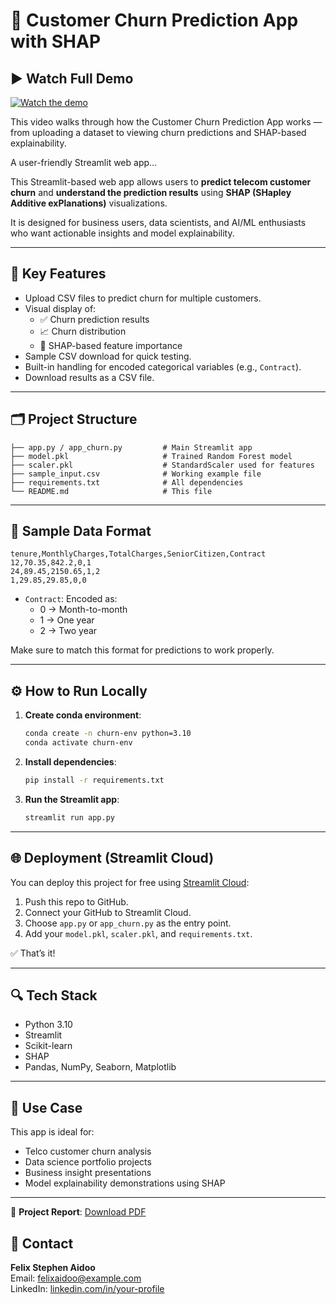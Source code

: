
# 🧠 Customer Churn Prediction App with SHAP

## ▶️ Watch Full Demo

[![Watch the demo](https://img.youtube.com/vi/yAf94KphmSU/0.jpg)](https://youtu.be/yAf94KphmSU)

This video walks through how the Customer Churn Prediction App works — from uploading a dataset to viewing churn predictions and SHAP-based explainability.



A user-friendly Streamlit web app...

This Streamlit-based web app allows users to **predict telecom customer churn** and **understand the prediction results** using **SHAP (SHapley Additive exPlanations)** visualizations.

It is designed for business users, data scientists, and AI/ML enthusiasts who want actionable insights and model explainability.

---

## 📌 Key Features

- Upload CSV files to predict churn for multiple customers.
- Visual display of:
  - ✅ Churn prediction results
  - 📈 Churn distribution
  - 🧠 SHAP-based feature importance
- Sample CSV download for quick testing.
- Built-in handling for encoded categorical variables (e.g., `Contract`).
- Download results as a CSV file.

---

## 🗂️ Project Structure

```
├── app.py / app_churn.py         # Main Streamlit app
├── model.pkl                     # Trained Random Forest model
├── scaler.pkl                    # StandardScaler used for features
├── sample_input.csv              # Working example file
├── requirements.txt              # All dependencies
└── README.md                     # This file
```

---

## 🧪 Sample Data Format

```csv
tenure,MonthlyCharges,TotalCharges,SeniorCitizen,Contract
12,70.35,842.2,0,1
24,89.45,2150.65,1,2
1,29.85,29.85,0,0
```

- `Contract`: Encoded as:
  - 0 → Month-to-month
  - 1 → One year
  - 2 → Two year

Make sure to match this format for predictions to work properly.

---

## ⚙️ How to Run Locally

1. **Create conda environment**:
   ```bash
   conda create -n churn-env python=3.10
   conda activate churn-env
   ```

2. **Install dependencies**:
   ```bash
   pip install -r requirements.txt
   ```

3. **Run the Streamlit app**:
   ```bash
   streamlit run app.py
   ```

---

## 🌐 Deployment (Streamlit Cloud)

You can deploy this project for free using [Streamlit Cloud](https://streamlit.io/cloud):

1. Push this repo to GitHub.
2. Connect your GitHub to Streamlit Cloud.
3. Choose `app.py` or `app_churn.py` as the entry point.
4. Add your `model.pkl`, `scaler.pkl`, and `requirements.txt`.

✅ That’s it!

---

## 🔍 Tech Stack

- Python 3.10
- Streamlit
- Scikit-learn
- SHAP
- Pandas, NumPy, Seaborn, Matplotlib

---

## 📌 Use Case

This app is ideal for:

- Telco customer churn analysis
- Data science portfolio projects
- Business insight presentations
- Model explainability demonstrations using SHAP

---
📄 **Project Report**: [Download PDF](./Customer%20Churn%20Prediction%20App_Report.pdf)

## 📧 Contact

**Felix Stephen Aidoo**  
Email: felixaidoo@example.com  
LinkedIn: [linkedin.com/in/your-profile](https://www.linkedin.com/in/felix-s-aidoo)
